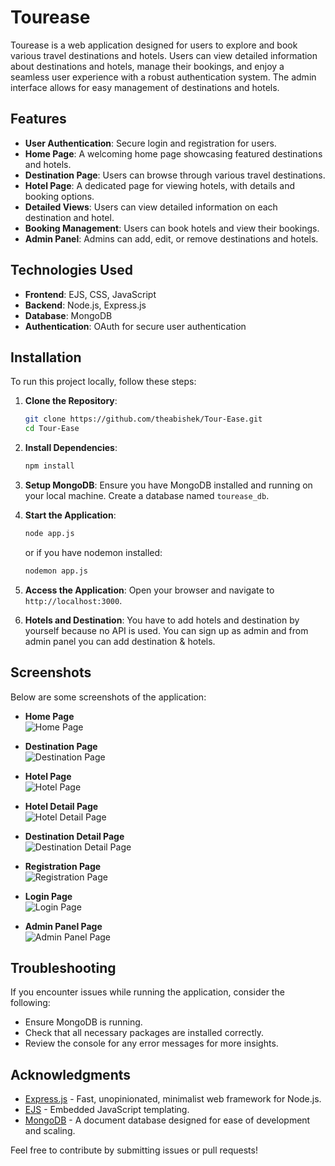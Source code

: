 # Tourease

Tourease is a web application designed for users to explore and book various travel destinations and hotels. Users can view detailed information about destinations and hotels, manage their bookings, and enjoy a seamless user experience with a robust authentication system. The admin interface allows for easy management of destinations and hotels.

## Features

- **User Authentication**: Secure login and registration for users.
- **Home Page**: A welcoming home page showcasing featured destinations and hotels.
- **Destination Page**: Users can browse through various travel destinations.
- **Hotel Page**: A dedicated page for viewing hotels, with details and booking options.
- **Detailed Views**: Users can view detailed information on each destination and hotel.
- **Booking Management**: Users can book hotels and view their bookings.
- **Admin Panel**: Admins can add, edit, or remove destinations and hotels.

## Technologies Used

- **Frontend**: EJS, CSS, JavaScript
- **Backend**: Node.js, Express.js
- **Database**: MongoDB
- **Authentication**: OAuth for secure user authentication

## Installation

To run this project locally, follow these steps:

1. **Clone the Repository**:
   ```bash
   git clone https://github.com/theabishek/Tour-Ease.git
   cd Tour-Ease
   ```

2. **Install Dependencies**:
   ```bash
   npm install
   ```

3. **Setup MongoDB**:
   Ensure you have MongoDB installed and running on your local machine. Create a database named `tourease_db`.

4. **Start the Application**:
   ```bash
   node app.js
   ```
   or if you have nodemon installed:
   ```bash
   nodemon app.js
   ```

5. **Access the Application**:
   Open your browser and navigate to `http://localhost:3000`.

6. **Hotels and Destination**:
   You have to add hotels and destination by yourself because no API is used. You can sign up as admin and from admin panel you can add destination & hotels.

## Screenshots

Below are some screenshots of the application:

- **Home Page**  
![Home Page](https://raw.githubusercontent.com/theabishek/Tour-Ease/main/screenshots/home-page.jpg)

- **Destination Page**  
![Destination Page](https://raw.githubusercontent.com/theabishek/Tour-Ease/main/screenshots/destination-page.jpg)

- **Hotel Page**  
![Hotel Page](https://raw.githubusercontent.com/theabishek/Tour-Ease/main/screenshots/hotel-page.jpg)

- **Hotel Detail Page**  
![Hotel Detail Page](https://raw.githubusercontent.com/theabishek/Tour-Ease/main/screenshots/hotel-detail-page.jpg)

- **Destination Detail Page**  
![Destination Detail Page](https://raw.githubusercontent.com/theabishek/Tour-Ease/main/screenshots/destination-detail-page.jpg)

- **Registration Page**  
![Registration Page](https://raw.githubusercontent.com/theabishek/Tour-Ease/main/screenshots/registration-page.jpg)

- **Login Page**  
![Login Page](https://raw.githubusercontent.com/theabishek/Tour-Ease/main/screenshots/login-page.jpg)

- **Admin Panel Page**  
![Admin Panel Page](https://raw.githubusercontent.com/theabishek/Tour-Ease/main/screenshots/admin-panel-page.jpg)

## Troubleshooting

If you encounter issues while running the application, consider the following:

- Ensure MongoDB is running.
- Check that all necessary packages are installed correctly.
- Review the console for any error messages for more insights.

## Acknowledgments

- [Express.js](https://expressjs.com/) - Fast, unopinionated, minimalist web framework for Node.js.
- [EJS](https://ejs.co/) - Embedded JavaScript templating.
- [MongoDB](https://www.mongodb.com/) - A document database designed for ease of development and scaling.

Feel free to contribute by submitting issues or pull requests!
